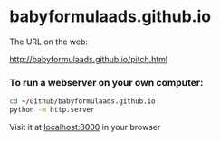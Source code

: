 # babyformulaads.github.io


The URL on the web:

http://babyformulaads.github.io/pitch.html

### To run a webserver on your own computer:

```sh
cd ~/Github/babyformulaads.github.io
python -m http.server
```

Visit it at [localhost:8000](localhost:8000) in your browser
